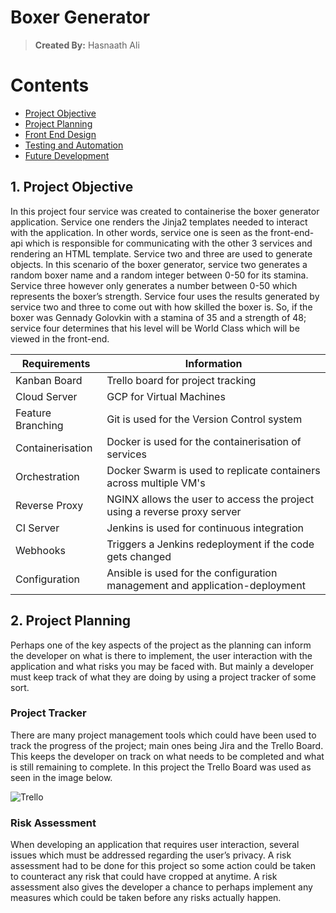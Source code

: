 # Boxer Generator
> **Created By:** Hasnaath Ali

# Contents
* [ Project Objective ](#obj)
* [ Project Planning ](#plans)
* [ Front End Design ](#FED)
* [ Testing and Automation](#TA)
* [ Future Development](#FD)

<a name="obj"></a>
## 1. Project Objective
In this project four service was created to containerise the boxer generator application. Service one 
renders the Jinja2 templates needed to interact with the application. In other words, service one is 
seen as the front-end-api which is responsible for communicating with the other 3 services and rendering 
an HTML template. Service two and three are used to generate objects. In this scenario of the boxer 
generator, service two generates a random boxer name and a random integer between 0-50 for its stamina. 
Service three however only generates a number between 0-50 which represents the boxer’s strength. 
Service four uses the results generated by service two and three to come out with how skilled the boxer 
is. So, if the boxer was Gennady Golovkin with a stamina of 35 and a strength of 48; service four 
determines that his level will be World Class which will be viewed in the front-end.

Requirements | Information
------------ | -------------
Kanban Board | Trello board for project tracking
Cloud Server | GCP for Virtual Machines
Feature Branching | Git is used for the Version Control system
Containerisation | Docker is used for the containerisation of services
Orchestration | Docker Swarm is used to replicate containers across multiple VM's
Reverse Proxy | NGINX allows the user to access the project using a reverse proxy server
CI Server | Jenkins is used for continuous integration
Webhooks | Triggers a Jenkins redeployment if the code gets changed
Configuration | Ansible is used for the configuration management and application-deployment


<a name="plans"></a>
## 2. Project Planning
Perhaps one of the key aspects of the project as the planning can inform the developer on 
what is there to implement, the user interaction with the application and what risks you may 
be faced with. But mainly a developer must keep track of what they are doing by using a 
project tracker of some sort.

### Project Tracker ###
There are many project management tools which could have been used to track the progress of 
the project; main ones being Jira and the Trello Board. This keeps the developer on track on
what needs to be completed and what is still remaining to complete. In this project the Trello
Board was used as seen in the image below.

![Trello](https://user-images.githubusercontent.com/101266487/168450738-986fcf7b-17a4-4981-81e1-6ae2338bd52f.JPG)

### Risk Assessment ###
When developing an application that requires user interaction, several issues which must be
addressed regarding the user’s privacy. A risk assessment had to be done for this project so 
some action could be taken to counteract any risk that could have cropped at anytime. A risk 
assessment also gives the developer a chance to perhaps implement any measures which could be taken 
before any risks actually happen. 
